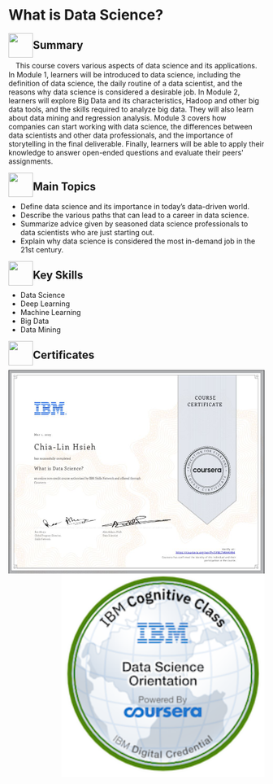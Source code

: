 # What is Data Science?

<a href="url"><img src="https://user-images.githubusercontent.com/93101704/223903588-fd196e4b-c840-495a-9207-b79ca5874349.png" align="left" height="48" width="48" ></a>
## Summary
 　This course covers various aspects of data science and its applications. In Module 1, learners will be introduced to data science, including the definition of data science, the daily routine of a data scientist, and the reasons why data science is considered a desirable job. In Module 2, learners will explore Big Data and its characteristics, Hadoop and other big data tools, and the skills required to analyze big data. They will also learn about data mining and regression analysis. Module 3 covers how companies can start working with data science, the differences between data scientists and other data professionals, and the importance of storytelling in the final deliverable. Finally, learners will be able to apply their knowledge to answer open-ended questions and evaluate their peers' assignments.

<a href="url"><img src="https://user-images.githubusercontent.com/93101704/222638742-f320726e-c9e3-4d19-a293-73edda6c7932.png" align="left" height="48" width="48" ></a>
##  Main Topics 
  * Define data science and its importance in today’s data-driven world.
  * Describe the various paths that can lead to a career in data science.
  * Summarize  advice given by seasoned data science professionals to data scientists who are just starting out. 
  * Explain why data science is considered the most in-demand job in the 21st century. 
 
 <a href="url"><img src="https://user-images.githubusercontent.com/93101704/222638910-af998087-8417-4102-be5b-6cf3c0945f51.png" align="left" height="48" width="48" ></a>
##  Key Skills 
  * Data Science
  * Deep Learning
  * Machine Learning
  * Big Data
  * Data Mining
   
<a href="url"><img src="https://user-images.githubusercontent.com/93101704/222639172-776dc817-d4a7-438b-bc7b-3b29c5d61f3a.png" align="left" height="48" width="48" ></a>   
 ##  Certificates 
 
   
  <a href="https://www.coursera.org/account/accomplishments/certificate/SYBL7VKHAR94"><img src="https://github.com/ChiaLinz/IBM_Data_Science_Professional_Certificate/blob/main/01.%20%20What%20is%20Data%20Science%3F/IBM%20Certificate%2001%20What%20is%20Data%20Science.JPG" align="left" height="400" ></a>
  
   <a href="https://www.credly.com/badges/4e74c864-23f2-4470-9d00-f4a4f91ad093"><img src="https://github.com/ChiaLinz/IBM_Data_Science_Professional_Certificate/blob/main/01.%20%20What%20is%20Data%20Science%3F/IBM%20Bedge%2001%20Data%20Science%20Orientation.png" align="right" height="400" ></a>   
